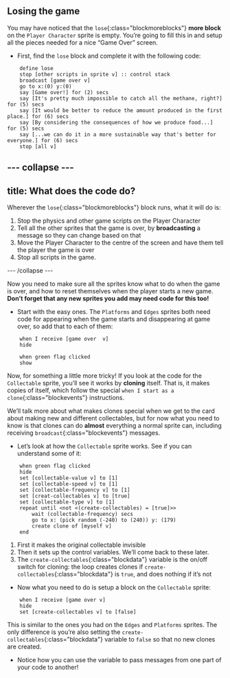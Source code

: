 ## Losing the game

You may have noticed that the `lose`{:class="blockmoreblocks"} **more block**  on the `Player Character` sprite is empty. You’re going to fill this in and setup all the pieces needed for a nice “Game Over” screen.

+ First, find the `lose` block and complete it with the following code: 

```blocks
    define lose
    stop [other scripts in sprite v] :: control stack
    broadcast [game over v]
    go to x:(0) y:(0)
    say [Game over!] for (2) secs
    say [It's pretty much impossible to catch all the methane, right?] for (5) secs
    say [It would be better to reduce the amount produced in the first place.] for (6) secs
    say [By considering the consequences of how we produce food...] for (5) secs
    say [...we can do it in a more sustainable way that's better for everyone.] for (6) secs
    stop [all v]
```

--- collapse ---
---
title: What does the code do?
---

Wherever the `lose`{:class="blockmoreblocks"} block runs, what it will do is: 

 1. Stop the physics and other game scripts on the Player Character
 2. Tell all the other sprites that the game is over, by **broadcasting** a message so they can change based on that
 3. Move the Player Character to the centre of the screen and have them tell the player the game is over
 4. Stop all scripts in the game.

--- /collapse ---

Now you need to make sure all the sprites know what to do when the game is over, and how to reset themselves when the player starts a new game. **Don’t forget that any new sprites you add may need code for this too!**

+ Start with the easy ones. The `Platforms` and `Edges` sprites both need code for appearing when the game starts and disappearing at game over, so add that to each of them:

```blocks
    when I receive [game over  v]
    hide
```

```blocks
    when green flag clicked
    show
```

Now, for something a little more tricky! If you look at the code for the `Collectable` sprite, you’ll see it works by **cloning** itself. That is, it makes copies of itself, which follow the special `when I start as a clone`{:class="blockevents"} instructions. 

We’ll talk more about what makes clones special when we get to the card about making new and different collectables, but for now what you need to know is that clones can do **almost** everything a normal sprite can, including receiving `broadcast`{:class="blockevents"} messages.

+ Let’s look at how the `Collectable` sprite works. See if you can understand some of it: 

```blocks
    when green flag clicked
    hide
    set [collectable-value v] to [1]
    set [collectable-speed v] to [1]
    set [collectable-frequency v] to [1]
    set [creat-collectables v] to [true]
    set [collectable-type v] to [1]
    repeat until <not <(create-collectables) = [true]>>
        wait (collectable-frequency) secs
        go to x: (pick random (-240) to (240)) y: (179)
        create clone of [myself v]
    end
```

 1. First it makes the original collectable invisible
 2. Then it sets up the control variables. We’ll come back to these later.
 3. The `create-collectables`{:class="blockdata"} variable is the on/off switch for cloning: the loop creates clones if `create-collectables`{:class="blockdata"} is `true`, and does nothing if it’s not

+ Now what you need to do is setup a block on the `Collectable` sprite:

```blocks
    when I receive [game over v]
    hide
    set [create-collectables v] to [false]
```

 This is similar to the ones you had on the `Edges` and `Platforms` sprites. The only difference is you’re also setting the `create-collectables`{:class="blockdata"} variable to `false` so that no new clones are created. 
 
+ Notice how you can use the variable to pass messages from one part of your code to another! 
